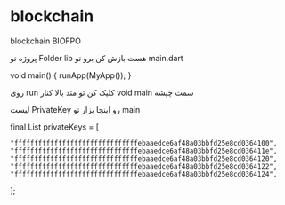 # blockchain
 blockchain BIOFPO

 پروژه تو Folder lib هست بازش کن برو تو main.dart 
 
 
  
 void main() {
  runApp(MyApp());
}


روی run کلیک کن تو متد بالا کنار  void main سمت چپشه


لیست PrivateKey رو اینجا بزار تو main 

  final List<String> privateKeys = [

  
    "fffffffffffffffffffffffffffffffebaaedce6af48a03bbfd25e8cd0364100",
    "fffffffffffffffffffffffffffffffebaaedce6af48a03bbfd25e8cd036411e",
    "fffffffffffffffffffffffffffffffebaaedce6af48a03bbfd25e8cd0364120",
    "fffffffffffffffffffffffffffffffebaaedce6af48a03bbfd25e8cd0364122",
    "fffffffffffffffffffffffffffffffebaaedce6af48a03bbfd25e8cd0364124",

    
  ];
